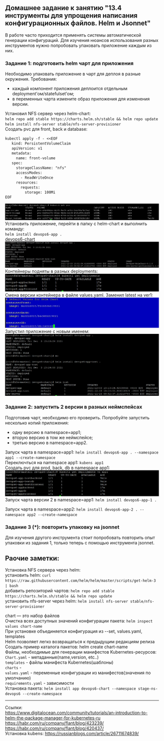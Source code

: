 ## Домашнее задание к занятию "13.4 инструменты для упрощения написания конфигурационных файлов. Helm и Jsonnet"
В работе часто приходится применять системы автоматической генерации конфигураций. Для изучения нюансов использования разных инструментов нужно попробовать упаковать приложение каждым из них.

### Задание 1: подготовить helm чарт для приложения
Необходимо упаковать приложение в чарт для деплоя в разные окружения. Требования:
* каждый компонент приложения деплоится отдельным deployment’ом/statefulset’ом;
* в переменных чарта измените образ приложения для изменения версии.

Установил NFS сервер через helm-chart: </br>
`helm repo add stable https://charts.helm.sh/stable && helm repo update` </br>
`helm install nfs-server stable/nfs-server-provisioner` </br>
Создать pvc для front, back и database: </br>
 ```
 kubectl apply -f - <<EOF
    kind: PersistentVolumeClaim
    apiVersion: v1
    metadata:
      name: front-volume
    spec:
      storageClassName: "nfs"
      accessModes:
        - ReadWriteOnce
      resources:
        requests:
          storage: 100Mi
 EOF
 ```
 ![helm_make_pvc](https://github.com/murzinvit/screen_1/blob/f0e08f45cad230d631d78e33071929ef5bc3fac5/Kuber_helm_make_pvc.jpg) </br>
Установить приложение, перейти в папку с helm-chart и выполнить команду: </br>
`helm install devops6-app .` </br>
[devops6-chart](https://github.com/murzinvit/13.04_kubernetes_config_helm/tree/main/devops6-chart) </br>
![app_install](https://github.com/murzinvit/screen_1/blob/4eed8c1dd05717430e86ec6ac771ea54b85bc535/Kuber_helm_installdevops6_app1.jpg) </br>
Контейнеры подняты в разных deployments: </br>
![app_deployment](https://github.com/murzinvit/screen_1/blob/1f840e5ccc2112a742ddbc261468dc2651da4d88/Kuber_run_deployments_app.jpg) </br>
Смена версии контейнера в файле values.yaml. Заменил latest на ver1: </br>
![container_value](https://github.com/murzinvit/screen_1/blob/62c8610f89f339fb690caa02978e81d80cd4d1a5/Kuber_change_container_value.jpg) </br>
Запустил приложение с новым именем: </br>
![devops6_app_test](https://github.com/murzinvit/screen_1/blob/4e2d4eda43d4a97f31a89b8a7502d5090f23df99/Kuber_run_devops6_app_test.jpg) </br>

### Задание 2: запустить 2 версии в разных неймспейсах
Подготовив чарт, необходимо его проверить. Попробуйте запустить несколько копий приложения:
* одну версию в namespace=app1;
* вторую версию в том же неймспейсе;
* третью версию в namespace=app2.

Запуск чарта в namespace=app1: `helm install devops6-app . --namespace app1 --create-namespace` </br>
Переключться на namespace app1: `kubens app1` </br>
Создать pvc для prod, back, db в namespace app1: </br>
![app_in_1_ns](https://github.com/murzinvit/screen_1/blob/9bbbb899e18c2b2e77aba33e5c44f225c79a092b/Kuber_run_2_version_app_in_1_ns.jpg) </br>
Запуск чарта версии 2 в namespace=app1: `helm install devops6-app-1 .` </br>

Запуск чарта в namespace=app2: `helm install devops6-app-2 . --namespace app2 --create-namespace` </br>


### Задание 3 (*): повторить упаковку на jsonnet
Для изучения другого инструмента стоит попробовать повторить опыт упаковки из задания 1, только теперь с помощью инструмента jsonnet. </br>

Раочие заметки: </br>
-----------------------------------------------
Установка NFS сервера через helm: </br>
    установить helm: `curl https://raw.githubusercontent.com/helm/helm/master/scripts/get-helm-3 | bash` </br>
    добавить репозиторий чартов: `helm repo add stable https://charts.helm.sh/stable && helm repo update` </br>
    установить nfs-server через helm: `helm install nfs-server stable/nfs-server-provisioner` </br>

chart — это набор файлов </br>
Очистка всех доступных значений конфигурации пакета: `helm inspect values chart-name` </br>
При установке объединяется конфигурация из --set, values.yaml, templates </br>
Helm позволяет легко возвращаться к предыдущим редакциям релиза </br>
Создать пример каталога пакетов: helm create chart-name </br>
Файлы, необходимые для генерации манифестов Kubernetes-ресурсов: </br>
`Chart.yaml` - метаданные(name,version, etc..) </br>
`templates` - файлы манифеста Kubernetes(шаблоны) </br>
`charts` - </br>
`values.yaml` - переменные конфигурации из манифестов(значения по умолчанию) </br>
`requirements.yaml` - зависимости </br>
Установка пакета: `helm install app devops6-chart --namespace stage-ns-devops6 --create-namespace` </br>

-----------------------------------------------
Ссылки: </br>
https://www.digitalocean.com/community/tutorials/an-introduction-to-helm-the-package-manager-for-kubernetes-ru </br>
https://habr.com/ru/company/flant/blog/423239/ </br>
https://habr.com/ru/company/flant/blog/420437/ </br>
Установка kubens: https://russianblogs.com/article/26711674839/ </br>

